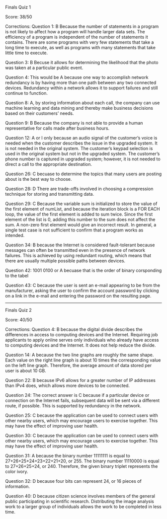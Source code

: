 Finals Quiz 1

Score: 38/50

Corrections:
Question 1: B Because the number of statements in a program is not likely to affect how a program will handle larger data sets. The efficiency of a program is independent of the number of statements it contains. There are some programs with very few statements that take a long time to execute, as well as programs with many statements that take little time to execute.

Question 3: B Becuse it allows for determining the likelihood that the photo was taken at a particular public event.

Question 4: This would be A because one way to accomplish network redundancy is by having more than one path between any two connected devices. Redundancy within a network allows it to support failures and still continue to function.

Question 8: A, by storing information about each call, the company can use machine learning and data mining and thereby make business decisions based on their customers’ needs.

Question 9: B Because the company is not able to provide a human representative for calls made after business hours.

Question 12: A or I only because an audio signal of the customer’s voice is needed when the customer describes the issue in the upgraded system. It is not needed in the original system. The customer’s keypad selection is used in the original system but not in the upgraded system. The customer’s phone number is captured in upgraded system; however, it is not needed to direct a call to the appropriate destination.

Question 26: C becuase to determine the topics that many users are posting about is the best way to choose.

Question 28: D There are trade-offs involved in choosing a compression technique for storing and transmitting data.

Question 29: C Because the variable sum is initialized to store the value of the first element of numList, and because the iteration block is a FOR EACH loop, the value of the first element is added to sum twice. Since the first element of the list is 0, adding this number to the sum does not affect the sum. A non-zero first element would give an incorrect result. In general, a single test case is not sufficient to confirm that a program works as intended.

Question 34: B because the Internet is considered fault-tolerant because messages can often be transmitted even in the presence of network failures. This is achieved by using redundant routing, which means that there are usually multiple possible paths between devices.

Question 42: 1001 0100 or A becuase that is the order of binary corsponding to the tabel

Question 43: C because the user is sent an e-mail appearing to be from the manufacturer, asking the user to confirm the account password by clicking on a link in the e-mail and entering the password on the resulting page.


---------------------------------------------------------------------------------------------------------------------------------------------------------------


Finals Quiz 2

Score: 40/50

Corrections:
Question 4: B because the digital divide describes the differences in access to computing devices and the Internet. Requiring job applicants to apply online serves only individuals who already have access to computing devices and the Internet. It does not help reduce the divide.

Question 14: A because the two line graphs are roughly the same shape. Each value on the right line graph is about 10 times the corresponding value on the left line graph. Therefore, the average amount of data stored per user is about 10 GB.

Question 22: B because IPv6 allows for a greater number of IP addresses than IPv4 does, which allows more devices to be connected.

Question 24: The correct answer is C because if a particular device or connection on the Internet fails, subsequent data will be sent via a different route, if possible. This is supported by redundancy in the network.

Question 25: C because the application can be used to connect users with other nearby users, which may encourage users to exercise together. This may have the effect of improving user health.

Question 30: C because the application can be used to connect users with other nearby users, which may encourage users to exercise together. This may have the effect of improving user health.

Question 31: A because the binary number 11111111 is equal to 27+26+25+24+23+22+21+20, or 255. The binary number 11110000 is equal to 27+26+25+24, or 240. Therefore, the given binary triplet represents the color ivory.

Question 32: D because four bits can represent 24, or 16 pieces of information.

Question 40: D because citizen science involves members of the general public participating in scientific research. Distributing the image analysis work to a larger group of individuals allows the work to be completed in less time.

